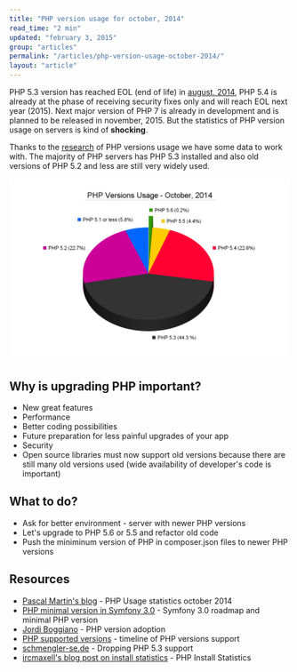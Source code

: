 ```yaml
---
title: "PHP version usage for october, 2014"
read_time: "2 min"
updated: "february 3, 2015"
group: "articles"
permalink: "/articles/php-version-usage-october-2014/"
layout: "article"
---
```


PHP 5.3 version has reached EOL (end of life) in [august, 2014][php-53], PHP 5.4
is already at the phase of receiving security fixes only and will reach EOL
next year (2015). Next major version of PHP 7 is already in development and is planned
to be released in november, 2015. But the statistics of PHP version usage on servers is
kind of **shocking**.

Thanks to the [research][pascal-martin] of PHP versions usage we have some data
to work with. The majority of PHP servers has PHP 5.3 installed and also
old versions of PHP 5.2 and less are still very widely used.

![PHP version usage, october 2014](./php-version-usage.png "PHP version usage, october 2014")

## Why is upgrading PHP important?

* New great features
* Performance
* Better coding possibilities
* Future preparation for less painful upgrades of your app
* Security
* Open source libraries must now support old versions because there are still many old versions used
  (wide availability of developer's code is important)

## What to do?

* Ask for better environment - server with newer PHP versions
* Let's upgrade to PHP 5.6 or 5.5 and refactor old code
* Push the miniminum version of PHP in composer.json files to newer PHP versions

## Resources

* [Pascal Martin's blog][pascal-martin] - PHP Usage statistics october 2014
* [PHP minimal version in Symfony 3.0][symfony] - Symfony 3.0 roadmap and minimal PHP version
* [Jordi Boggiano][composer] - PHP version adoption
* [PHP supported versions][versions-timeline] - timeline of PHP versions support
* [schmengler-se.de][dropping-53] - Dropping PHP 5.3 support
* [ircmaxell's blog post on install statistics][ircmaxell] - PHP Install Statistics

[php-53]: http://php.net/archive/2014.php#id2014-08-14-1
[pascal-martin]: http://blog.pascal-martin.fr/post/php-versions-stats-2014-10-en
[symfony]: http://symfony.com/blog/symfony-3-0-the-roadmap
[composer]: http://seld.be/notes/my-view-of-php-version-adoption
[versions-timeline]: http://php.net/supported-versions.php
[dropping-53]: http://www.schmengler-se.de/en/2014/11/why-i-am-actively-going-to-drop-php-5-3-compatibility/
[ircmaxell]: http://blog.ircmaxell.com/2014/12/php-install-statistics.html